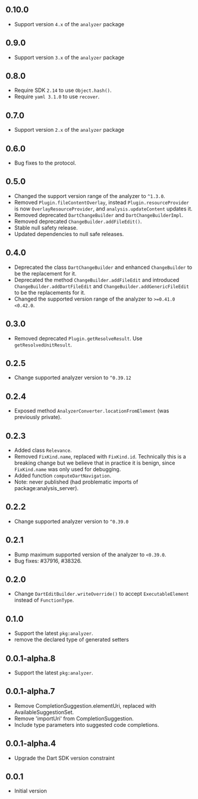 ## 0.10.0
- Support version `4.x` of the `analyzer` package

## 0.9.0
- Support version `3.x` of the `analyzer` package

## 0.8.0
- Require SDK `2.14` to use `Object.hash()`.
- Require `yaml 3.1.0` to use `recover`.

## 0.7.0
- Support version `2.x` of the `analyzer` package

## 0.6.0
- Bug fixes to the protocol.

## 0.5.0
- Changed the support version range of the analyzer to `^1.3.0`.
- Removed `Plugin.fileContentOverlay`, instead `Plugin.resourceProvider` is
  now `OverlayResourceProvider`, and `analysis.updateContent` updates it.
- Removed deprecated `DartChangeBuilder` and `DartChangeBuilderImpl`.
- Removed deprecated `ChangeBuilder.addFileEdit()`.
- Stable null safety release.
- Updated dependencies to null safe releases.

## 0.4.0
- Deprecated the class `DartChangeBuilder` and enhanced `ChangeBuilder` to be
  the replacement for it.
- Deprecated the method `ChangeBuilder.addFileEdit` and introduced
  `ChangeBuilder.addDartFileEdit` and `ChangeBuilder.addGenericFileEdit` to be
  the replacements for it.
- Changed the supported version range of the analyzer to `>=0.41.0 <0.42.0`.

## 0.3.0
- Removed deprecated `Plugin.getResolveResult`. Use `getResolvedUnitResult`.

## 0.2.5
- Change supported analyzer version to `^0.39.12`

## 0.2.4
- Exposed method `AnalyzerConverter.locationFromElement` (was previously
  private).

## 0.2.3
- Added class `Relevance`.
- Removed `FixKind.name`, replaced with `FixKind.id`.  Technically this is a
  breaking change but we believe that in practice it is benign, since
  `FixKind.name` was only used for debugging.
- Added function `computeDartNavigation`.
- Note: never published (had problematic imports of package:analysis_server).

## 0.2.2
- Change supported analyzer version to `^0.39.0`

## 0.2.1
- Bump maximum supported version of the analyzer to `<0.39.0`.
- Bug fixes: #37916, #38326.

## 0.2.0
- Change `DartEditBuilder.writeOverride()` to accept `ExecutableElement`
  instead of `FunctionType`.

## 0.1.0

- Support the latest `pkg:analyzer`.
- remove the declared type of generated setters

## 0.0.1-alpha.8

- Support the latest `pkg:analyzer`.

## 0.0.1-alpha.7

- Remove CompletionSuggestion.elementUri, replaced with AvailableSuggestionSet.
- Remove 'importUri' from CompletionSuggestion.
- Include type parameters into suggested code completions.

## 0.0.1-alpha.4

- Upgrade the Dart SDK version constraint

## 0.0.1

- Initial version
